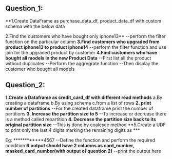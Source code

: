 ## **Question_1:**

**1.Create DataFrame as purchase_data_df,  product_data_df with custom schema with the below data 

2.Find the customers who have bought only iphone13**
--perform the filter function on the particular column
**3.Find customers who upgraded from product iphone13 to product iphone14** 
--perform the filter function and use join for the upgraded product by customer
**4.Find customers who have bought all models in the new Product Data** 
--First list all the product without duplicates
--Perform the aggregrate function 
--Then display the customer who bought all models 


## Question_2:

**1.Create a Dataframe as credit_card_df with different read methods** 
a.By creating a dataframe
b.By using schema
c.from a list of rows
**2. print number of partitions** 
--For the created dataframe print the number of partitions
**3. Increase the partition size to 5** 
--To increase or decrease there is a method called repartition
**4. Decrease the partition size back to its original partition size** 
--This is done by coalesce method
**5.Create a UDF to print only the last 4 digits marking the remaining digits as *** 

Eg: ************4567 
--Define the function and perform the required condition
**6.output should have 2 columns as card_number, masked_card_number(with output of question 2)** 
--print the output here
